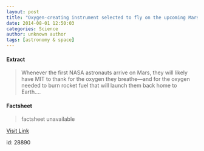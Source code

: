 ```yaml
---
layout: post
title: "Oxygen-creating instrument selected to fly on the upcoming Mars 2020 mission"
date: 2014-08-01 12:50:03
categories: Science
author: unknown author
tags: [astronomy & space]
---
```



#### Extract
>Whenever the first NASA astronauts arrive on Mars, they will likely have MIT to thank for the oxygen they breathe—and for the oxygen needed to burn rocket fuel that will launch them back home to Earth....

#### Factsheet
>factsheet unavailable

[Visit Link](http://phys.org/news326099009.html)

id:   28890


